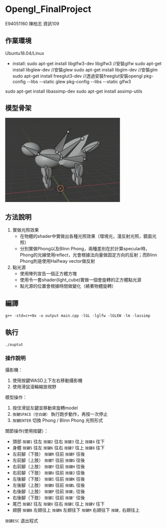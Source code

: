 # Opengl_FinalProject

E94051160 陳柏志 資訊109

## 作業環境

Ubuntu18.04/Linux

* install:
sudo apt-get install libglfw3-dev libglfw3 //安裝glfw
sudo apt-get install libglew-dev //安裝glew
sudo apt-get install libglm-dev //安裝glm
sudo apt-get install freeglut3-dev //透過安裝freeglut安裝opengl
pkg-config --libs --static glew
pkg-config --libs --static glfw3

sudo apt-get install libassimp-dev
sudo apt-get install assimp-utils

## 模型骨架

![](model_bone.png)

## 方法說明

1. 實做光照效果
    * 在物體的shader中實做出各種光照效果（環境光，漫反射光照，鏡面光照）
    * 分別實做Phong以及Blinn Phong，兩種差別在於計算specular時，Phong的光線使用reflect，光會根據法向量做固定方向的反射；而Blinn Phong則是使用Halfway vector做反射
2. 點光源
    * 使用陣列宣告一個正方體方塊
    * 使用令一套shader(light_cube)實做一個會旋轉的正方體點光源
    * 點光源的位置會根據時間做變化（繞著物體旋轉）

## 編譯

```
g++ -std=c++0x -o output main.cpp -lGL -lglfw -lGLEW -lm -lassimp
```

## 執行

```
./ouptut
```

### 操作說明

攝影機：
1. 使用按鍵WASD上下左右移動攝影機
2. 使用滑鼠滾輪縮放視野

模型操作：
1. 按住滑鼠左鍵並移動來旋轉model
2. ```按鍵SPACE（空白鍵）``` 執行跑步動作，再按一次停止
3. ```按鍵ENTER``` 切換 Phong / Blinn Phong 光照形式

關節操作(使用按鍵）：
* 頭部
```按鍵1``` 往左
```按鍵2``` 往右
```按鍵3``` 往上
```按鍵4``` 往下
* 身體
```按鍵5``` 往左
```按鍵6``` 往右
```按鍵7``` 往上
```按鍵8``` 往下
* 左前腳（下肢）
```按鍵R``` 往前
```按鍵F``` 往後
* 左前腳（上肢）
```按鍵T``` 往前
```按鍵G``` 往後
* 右前腳（上肢）
```按鍵Y``` 往前
```按鍵H``` 往後
* 右前腳（下肢）
```按鍵U``` 往前
```按鍵J``` 往後
* 左後腳（下肢）
```按鍵I``` 往前
```按鍵K``` 往後
* 左後腳（上肢）
```按鍵O``` 往前
```按鍵L``` 往後
* 右後腳（上肢）
```按鍵P``` 往前
```按鍵;``` 往後
* 右後腳（下肢）
```按鍵[``` 往前
```按鍵'``` 往後
* 尾巴
```按鍵Z``` 往左
```按鍵X``` 往右
```按鍵C``` 往上
```按鍵V``` 往下
* 翅膀
```按鍵B``` 左翅往上
```按鍵N``` 左翅往下
```按鍵M``` 右翅往下
```按鍵,``` 右翅往上

```按鍵ESC``` 退出程式